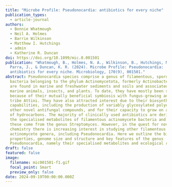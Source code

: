 ```yaml
---
title: "Microbe Profile: Pseudonocardia: antibiotics for every niche"
publication_types:
  - article-journal
authors:
  - Bonnie Whatmough
  - Neil A. Holmes
  - Barrie Wilkinson
  - Matthew I. Hutchings​
  - admin
  - Katherine R. Duncan
doi: https://doi.org/10.1099/mic.0.001501
publication: "Whatmough, B., Holmes, N. A., Wilkinson, B., Hutchings, M. I.,
  Parra, J., & Duncan, K. R. (2024). Microbe Profile: Pseudonocardia:
  antibiotics for every niche. Microbiology, 170(9), 001501."
abstract: Pseudonocardia species comprise a genus of filamentous, sporulating
  bacteria belonging to the phylum Actinomycetota, formerly Actinobacteria. They
  are found in marine and freshwater sediments and soils and associated with
  marine animals, insects, and plants. To date, they have mostly been studied
  because of their mutually beneficial symbiosis with fungus-growing ants in the
  tribe Attini. They have also attracted interest due to their biosynthetic
  capabilities, including the production of variably glycosylated polyenes and
  other novel antifungal compounds, and for their capacity to grow on a variety
  of hydrocarbons. The majority of clinically used antibiotics are derived from
  the specialised metabolites of filamentous actinomycete bacteria and most of
  these come from the genus Streptomyces. However, in the quest for novel
  chemistry there is increasing interest in studying other filamentous
  actinomycete genera, including Pseudonocardia. Here we outline the biological
  properties, genome size and structure and key features of the genus
  Pseudonocardia, namely their specialised metabolites and ecological roles.
draft: false
featured: false
image:
  filename: mic001501-f1.gif
  focal_point: Smart
  preview_only: false
date: 2024-09-19T00:00:00.000Z
---
```

